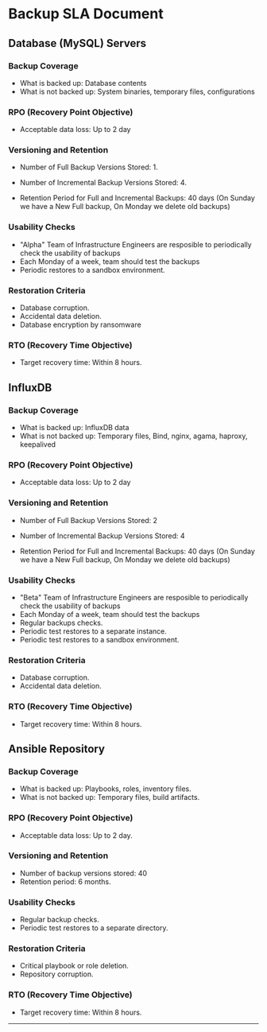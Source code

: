 # Backup SLA Document

## Database (MySQL) Servers

### Backup Coverage
- What is backed up: Database contents
- What is not backed up: System binaries, temporary files, configurations

### RPO (Recovery Point Objective)
- Acceptable data loss: Up to 2 day

### Versioning and Retention
-  Number of Full Backup Versions Stored: 1.
    
- Number of Incremental Backup Versions Stored: 4.

- Retention Period for Full and Incremental Backups: 40 days (On Sunday we have a New Full backup, On Monday we delete old backups)

### Usability Checks
- "Alpha" Team of Infrastructure Engineers are resposible to periodically check the usability of backups
- Each Monday of a week, team should test the backups 
- Periodic restores to a sandbox environment.

### Restoration Criteria
- Database corruption.
- Accidental data deletion.
- Database encryption by ransomware

### RTO (Recovery Time Objective)
- Target recovery time: Within 8 hours.

## InfluxDB

### Backup Coverage
- What is backed up: InfluxDB data 
- What is not backed up: Temporary files, Bind, nginx, agama, haproxy, keepalived

### RPO (Recovery Point Objective)
- Acceptable data loss: Up to 2 day

### Versioning and Retention
-  Number of Full Backup Versions Stored: 2
    
- Number of Incremental Backup Versions Stored: 4

- Retention Period for Full and Incremental Backups: 40 days (On Sunday we have a New Full backup, On Monday we delete old backups)

### Usability Checks
- "Beta" Team of Infrastructure Engineers are resposible to periodically check the usability of backups
- Each Monday of a week, team should test the backups 
- Regular backups checks.
- Periodic test restores to a separate instance.
- Periodic test restores to a sandbox environment.

### Restoration Criteria
- Database corruption.
- Accidental data deletion.

### RTO (Recovery Time Objective)
- Target recovery time: Within 8 hours.

## Ansible Repository

### Backup Coverage
- What is backed up: Playbooks, roles, inventory files.
- What is not backed up: Temporary files, build artifacts.

### RPO (Recovery Point Objective)
- Acceptable data loss: Up to 2 day.

### Versioning and Retention
- Number of backup versions stored: 40
- Retention period: 6 months.

### Usability Checks
- Regular backup checks.
- Periodic test restores to a separate directory.

### Restoration Criteria
- Critical playbook or role deletion.
- Repository corruption.

### RTO (Recovery Time Objective)
- Target recovery time: Within 8 hours.

---